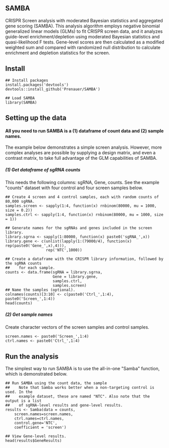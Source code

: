 ## SAMBA
CRISPR Screen analysis with moderated Bayesian statistics and aggregated gene scoring (SAMBA). 
This analysis algorithm employs negative binomial generalized linear models (GLMs) to fit CRISPR 
screen data, and it analyzes guide-level enrichment/depletion using moderated Bayesian statistics 
and quasi-likelihood F tests. Gene-level scores are then calculated as a modified weighted sum 
and compared with randomized null distribution to calculate enrichment and depletion statistics 
for the screen.


## Install
```{r}
## Install packages
install.packages('devtools')  
devtools::install_github('Prenauer/SAMBA')

## Load SAMBA
library(SAMBA)
```

## Setting up the data
#### All you need to run SAMBA is a (1) dataframe of count data and (2) sample names. 
The example below demonstrates a simple screen analysis. However, more complex analyses
are possible by supplying a design matrix, and even a contrast matrix, to take full 
advantage of the GLM capabilities of SAMBA. 

##### (1) Get dataframe of sgRNA counts
This needs the following columns: sgRNA, Gene, counts. See the example "counts" 
dataset with four control and four screen samples below.

```{r}
## Create 4 screen and 4 control samples, each with random counts of 80,000 sgRNA.
samples.screen <- sapply(1:4, function(x) rnbinom(80000, mu = 1000, size = 0.2))  
samples.ctrl <- sapply(1:4, function(x) rnbinom(80000, mu = 1000, size = 1))  

## Generate names for the sgRNAs and genes included in the screen library.
library.sgrna <- sapply(1:80000, function(x) paste0('sgRNA_',x))  
library.gene <- c(unlist(lapply(1:(79000/4), function(x) rep(paste0('Gene_',x),4))), 
                  rep('NTC',1000))

## Create a dataframe with the CRISPR library information, followed by the sgRNA counts
##    for each sample.
counts <- data.frame(sgRNA = library.sgrna,
                     Gene = library.gene,
                     samples.ctrl,
                     samples.screen)
## Name the samples (optional).
colnames(counts)[3:10] <- c(paste0('Ctrl_',1:4), paste0('Screen_',1:4))
head(counts)
```

##### (2) Get sample names
Create character vectors of the screen samples and control samples.
```{r}
screen.names <- paste0('Screen_',1:4)
ctrl.names <- paste0('Ctrl_',1:4)
```

## Run the analysis
The simplest way to run SAMBA is to use the all-in-one "Samba" function, which is 
demonstrated below.
```{r}
## Run SAMBA using the count data, the sample 
##    Note that Samba works better when a non-targeting control is used. In the
##    example dataset, these are named "NTC". Also note that the output is a list 
##    of sgRNA-level results and gene-level results.
results <- Samba(data = counts,
    screen.names=screen.names,
    ctrl.names=ctrl.names,
    control.gene='NTC',
    coefficient = 'screen')

## View Gene-level results.
head(results$GeneResults)
```

